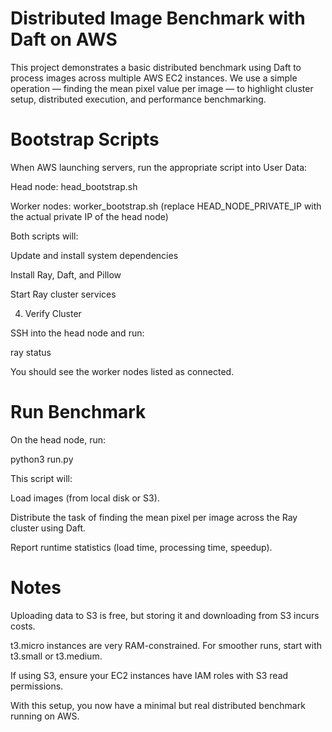 # Distributed Image Benchmark with Daft on AWS

This project demonstrates a basic distributed benchmark using Daft to process images across multiple AWS EC2 instances.
We use a simple operation — finding the mean pixel value per image — to highlight cluster setup, distributed execution, and performance benchmarking.

# Bootstrap Scripts

When AWS launching servers, run the appropriate script into User Data:

Head node: head_bootstrap.sh

Worker nodes: worker_bootstrap.sh (replace HEAD_NODE_PRIVATE_IP with the actual private IP of the head node)

Both scripts will:

Update and install system dependencies

Install Ray, Daft, and Pillow

Start Ray cluster services

4. Verify Cluster

SSH into the head node and run:

ray status


You should see the worker nodes listed as connected.

# Run Benchmark

On the head node, run:

python3 run.py


This script will:

Load images (from local disk or S3).

Distribute the task of finding the mean pixel per image across the Ray cluster using Daft.

Report runtime statistics (load time, processing time, speedup).

# Notes

Uploading data to S3 is free, but storing it and downloading from S3 incurs costs.

t3.micro instances are very RAM-constrained. For smoother runs, start with t3.small or t3.medium.

If using S3, ensure your EC2 instances have IAM roles with S3 read permissions.

With this setup, you now have a minimal but real distributed benchmark running on AWS.
